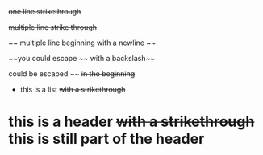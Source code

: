~~one line strikethrough~~

~~multiple line
strike through~~

~~
multiple
line
beginning
with a newline
~~

~~you could escape \~~ with a backslash~~

could be escaped \~~ ~~in the beginning~~

* this is a list ~~with a strikethrough~~

# this is a header ~~with a strikethrough~~ this is still part of the header

